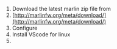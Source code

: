 


1. Download the latest marlin zip file from
2. [http://marlinfw.org/meta/download/](http://marlinfw.org/meta/download/)
3. Configure
4. Install VScode for linux
5. 
<!--stackedit_data:
eyJoaXN0b3J5IjpbOTM0ODU5MTIwLDExNjI1NzM5NDcsLTQ4Mz
g2Nzg5NV19
-->